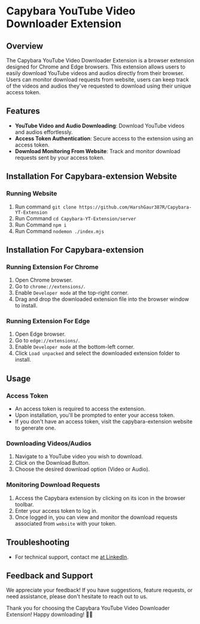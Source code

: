 # Capybara YouTube Video Downloader Extension

## Overview

The Capybara YouTube Video Downloader Extension is a browser extension designed for Chrome and Edge browsers. This extension allows users to easily download YouTube videos and audios directly from their browser. Users can monitor download requests from website, users can keep track of the videos and audios they've requested to download using their unique access token.

## Features

- **YouTube Video and Audio Downloading**: Download YouTube videos and audios effortlessly.
- **Access Token Authentication**: Secure access to the extension using an access token.
- **Download Monitoring From Website**: Track and monitor download requests sent by your access token.

## Installation For Capybara-extension Website

### Running Website

1. Run command  `git clone https://github.com/HarshGaur387R/Capybara-YT-Extension`
2. Run Command  `cd Capybara-YT-Extension/server`
3. Run Command  `npm i`
4. Run Command  `nodemon ./index.mjs`

## Installation For Capybara-extension

### Running Extension For Chrome

1. Open Chrome browser.
2. Go to `chrome://extensions/`.
3. Enable `Developer mode` at the top-right corner.
4. Drag and drop the downloaded extension file into the browser window to install.

### Running Extension For Edge

1. Open Edge browser.
2. Go to `edge://extensions/`.
3. Enable `Developer mode` at the bottom-left corner.
4. Click `Load unpacked` and select the downloaded extension folder to install.

## Usage

### Access Token

- An access token is required to access the extension.
- Upon installation, you'll be prompted to enter your access token.
- If you don't have an access token, visit the capybara-extension website to generate one.

### Downloading Videos/Audios

1. Navigate to a YouTube video you wish to download.
2. Click on the Download Button.
3. Choose the desired download option (Video or Audio).

### Monitoring Download Requests

1. Access the Capybara extension by clicking on its icon in the browser toolbar.
2. Enter your access token to log in.
3. Once logged in, you can view and monitor the download requests associated from `website` with your token.

## Troubleshooting

- For technical support, contact me [at LinkedIn](https://www.linkedin.com/in/harsh-gaur-a0b525217).

## Feedback and Support

We appreciate your feedback! If you have suggestions, feature requests, or need assistance, please don't hesitate to reach out to us.



Thank you for choosing the Capybara YouTube Video Downloader Extension! Happy downloading! 🎥🎵
